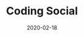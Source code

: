 ---
date: "2020-02-18"
time: "6:00 PM"
title: "Coding Social"
location: "Odd Colony Brewing Company"
photo: "Odd Colony Brewing Company Photo"
description: "Come hang out and talk shop! Veteran and newbie coders feel free to come talk projects, share resources, and cut loose!"
---